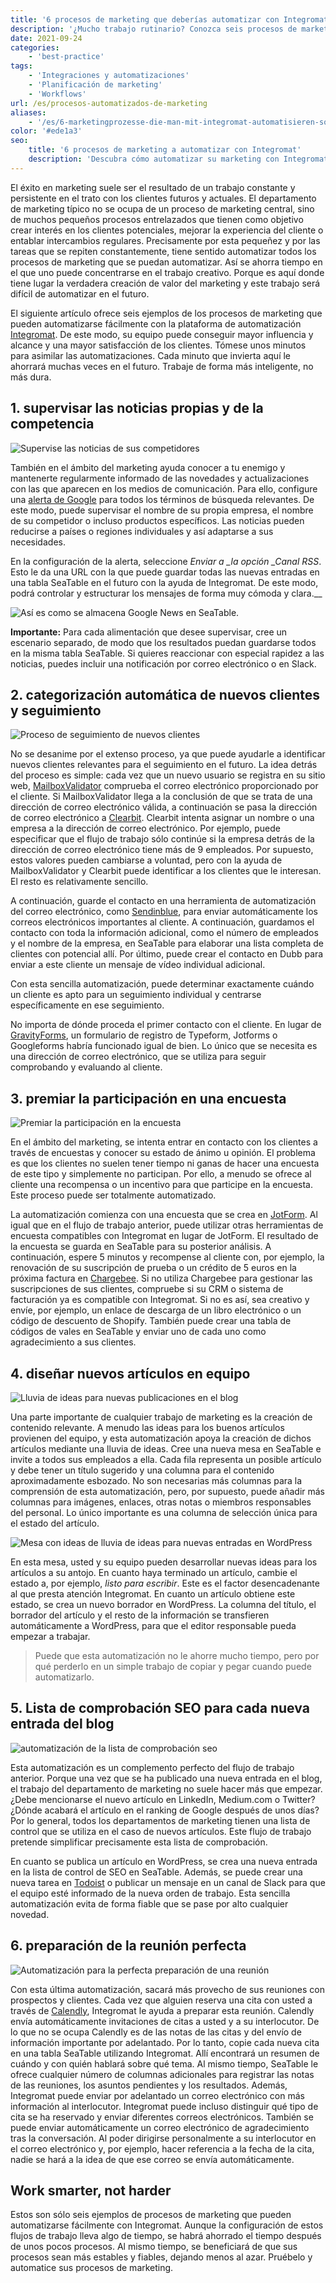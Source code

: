 ```yaml
---
title: '6 procesos de marketing que deberías automatizar con Integromat - SeaTable'
description: '¿Mucho trabajo rutinario? Conozca seis procesos de marketing que puede automatizar con Integromat y SeaTable: desde captación de leads, encuestas, hasta la preparación y difusión de contenidos, con ejemplos prácticos.'
date: 2021-09-24
categories:
    - 'best-practice'
tags: 
    - 'Integraciones y automatizaciones'
    - 'Planificación de marketing'
    - 'Workflows'
url: /es/procesos-automatizados-de-marketing
aliases:
    - '/es/6-marketingprozesse-die-man-mit-integromat-automatisieren-sollte'
color: '#ede1a3'
seo:
    title: '6 procesos de marketing a automatizar con Integromat'
    description: 'Descubra cómo automatizar su marketing con Integromat y optimizar los procesos clave fácilmente.'
---
```


El éxito en marketing suele ser el resultado de un trabajo constante y persistente en el trato con los clientes futuros y actuales. El departamento de marketing típico no se ocupa de un proceso de marketing central, sino de muchos pequeños procesos entrelazados que tienen como objetivo crear interés en los clientes potenciales, mejorar la experiencia del cliente o entablar intercambios regulares. Precisamente por esta pequeñez y por las tareas que se repiten constantemente, tiene sentido automatizar todos los procesos de marketing que se puedan automatizar. Así se ahorra tiempo en el que uno puede concentrarse en el trabajo creativo. Porque es aquí donde tiene lugar la verdadera creación de valor del marketing y este trabajo será difícil de automatizar en el futuro.

El siguiente artículo ofrece seis ejemplos de los procesos de marketing que pueden automatizarse fácilmente con la plataforma de automatización [Integromat](https://integromat.io/). De este modo, su equipo puede conseguir mayor influencia y alcance y una mayor satisfacción de los clientes. Tómese unos minutos para asimilar las automatizaciones. Cada minuto que invierta aquí le ahorrará muchas veces en el futuro. Trabaje de forma más inteligente, no más dura.

## 1\. supervisar las noticias propias y de la competencia

![Supervise las noticias de sus competidores](monitor-the-news-of-your-competition-711x290.png)

También en el ámbito del marketing ayuda conocer a tu enemigo y mantenerte regularmente informado de las novedades y actualizaciones con las que aparecen en los medios de comunicación. Para ello, configure una [alerta de Google](https://www.google.de/alerts) para todos los términos de búsqueda relevantes. De este modo, puede supervisar el nombre de su propia empresa, el nombre de su competidor o incluso productos específicos. Las noticias pueden reducirse a países o regiones individuales y así adaptarse a sus necesidades.

En la configuración de la alerta, seleccione _Enviar a \_la opción \_Canal RSS_. Esto le da una URL con la que puede guardar todas las nuevas entradas en una tabla SeaTable en el futuro con la ayuda de Integromat. De este modo, podrá controlar y estructurar los mensajes de forma muy cómoda y clara.\_\_

![Así es como se almacena Google News en SeaTable.](google-news-seatable.png)

**Importante:** Para cada alimentación que desee supervisar, cree un escenario separado, de modo que los resultados puedan guardarse todos en la misma tabla SeaTable. Si quieres reaccionar con especial rapidez a las noticias, puedes incluir una notificación por correo electrónico o en Slack.

## 2\. categorización automática de nuevos clientes y seguimiento

![Proceso de seguimiento de nuevos clientes](follow-up-on-customers.png)

No se desanime por el extenso proceso, ya que puede ayudarle a identificar nuevos clientes relevantes para el seguimiento en el futuro. La idea detrás del proceso es simple: cada vez que un nuevo usuario se registra en su sitio web, [MailboxValidator](https://www.mailboxvalidator.com/) comprueba el correo electrónico proporcionado por el cliente. Si MailboxValidator llega a la conclusión de que se trata de una dirección de correo electrónico válida, a continuación se pasa la dirección de correo electrónico a [Clearbit](https://clearbit.com/). Clearbit intenta asignar un nombre o una empresa a la dirección de correo electrónico. Por ejemplo, puede especificar que el flujo de trabajo sólo continúe si la empresa detrás de la dirección de correo electrónico tiene más de 9 empleados. Por supuesto, estos valores pueden cambiarse a voluntad, pero con la ayuda de MailboxValidator y Clearbit puede identificar a los clientes que le interesan. El resto es relativamente sencillo.

A continuación, guarde el contacto en una herramienta de automatización del correo electrónico, como [Sendinblue](https://de.sendinblue.com/), para enviar automáticamente los correos electrónicos importantes al cliente. A continuación, guardamos el contacto con toda la información adicional, como el número de empleados y el nombre de la empresa, en SeaTable para elaborar una lista completa de clientes con potencial allí. Por último, puede crear el contacto en Dubb para enviar a este cliente un mensaje de vídeo individual adicional.

Con esta sencilla automatización, puede determinar exactamente cuándo un cliente es apto para un seguimiento individual y centrarse específicamente en ese seguimiento.

No importa de dónde proceda el primer contacto con el cliente. En lugar de [GravityForms](https://www.gravityforms.com/), un formulario de registro de Typeform, Jotforms o Googleforms habría funcionado igual de bien. Lo único que se necesita es una dirección de correo electrónico, que se utiliza para seguir comprobando y evaluando al cliente.

## 3\. premiar la participación en una encuesta

![Premiar la participación en la encuesta](incentive-for-a-survey.png)

En el ámbito del marketing, se intenta entrar en contacto con los clientes a través de encuestas y conocer su estado de ánimo u opinión. El problema es que los clientes no suelen tener tiempo ni ganas de hacer una encuesta de este tipo y simplemente no participan. Por ello, a menudo se ofrece al cliente una recompensa o un incentivo para que participe en la encuesta. Este proceso puede ser totalmente automatizado.

La automatización comienza con una encuesta que se crea en [JotForm](https://jotform.com/). Al igual que en el flujo de trabajo anterior, puede utilizar otras herramientas de encuesta compatibles con Integromat en lugar de JotForm. El resultado de la encuesta se guarda en SeaTable para su posterior análisis. A continuación, espere 5 minutos y recompense al cliente con, por ejemplo, la renovación de su suscripción de prueba o un crédito de 5 euros en la próxima factura en [Chargebee](https://www.chargebee.com/). Si no utiliza Chargebee para gestionar las suscripciones de sus clientes, compruebe si su CRM o sistema de facturación ya es compatible con Integromat. Si no es así, sea creativo y envíe, por ejemplo, un enlace de descarga de un libro electrónico o un código de descuento de Shopify. También puede crear una tabla de códigos de vales en SeaTable y enviar uno de cada uno como agradecimiento a sus clientes.

## 4\. diseñar nuevos artículos en equipo

![Lluvia de ideas para nuevas publicaciones en el blog](brainstorm-new-blog-posts-711x317.png)

Una parte importante de cualquier trabajo de marketing es la creación de contenido relevante. A menudo las ideas para los buenos artículos provienen del equipo, y esta automatización apoya la creación de dichos artículos mediante una lluvia de ideas. Cree una nueva mesa en SeaTable e invite a todos sus empleados a ella. Cada fila representa un posible artículo y debe tener un título sugerido y una columna para el contenido aproximadamente esbozado. No son necesarias más columnas para la comprensión de esta automatización, pero, por supuesto, puede añadir más columnas para imágenes, enlaces, otras notas o miembros responsables del personal. Lo único importante es una columna de selección única para el estado del artículo.

![Mesa con ideas de lluvia de ideas para nuevas entradas en WordPress](brainstorming-to-wordpress.png)

En esta mesa, usted y su equipo pueden desarrollar nuevas ideas para los artículos a su antojo. En cuanto haya terminado un artículo, cambie el estado a, por ejemplo, _listo para escribir_. Este es el factor desencadenante al que presta atención Integromat. En cuanto un artículo obtiene este estado, se crea un nuevo borrador en WordPress. La columna del título, el borrador del artículo y el resto de la información se transfieren automáticamente a WordPress, para que el editor responsable pueda empezar a trabajar.

> Puede que esta automatización no le ahorre mucho tiempo, pero por qué perderlo en un simple trabajo de copiar y pegar cuando puede automatizarlo.

## 5\. Lista de comprobación SEO para cada nueva entrada del blog

![automatización de la lista de comprobación seo](seo-checklist-automation-711x234.png)

Esta automatización es un complemento perfecto del flujo de trabajo anterior. Porque una vez que se ha publicado una nueva entrada en el blog, el trabajo del departamento de marketing no suele hacer más que empezar. ¿Debe mencionarse el nuevo artículo en LinkedIn, Medium.com o Twitter? ¿Dónde acabará el artículo en el ranking de Google después de unos días? Por lo general, todos los departamentos de marketing tienen una lista de control que se utiliza en el caso de nuevos artículos. Este flujo de trabajo pretende simplificar precisamente esta lista de comprobación.

En cuanto se publica un artículo en WordPress, se crea una nueva entrada en la lista de control de SEO en SeaTable. Además, se puede crear una nueva tarea en [Todoist](https://todoist.com/) o publicar un mensaje en un canal de Slack para que el equipo esté informado de la nueva orden de trabajo. Esta sencilla automatización evita de forma fiable que se pase por alto cualquier novedad.

## 6\. preparación de la reunión perfecta

![Automatización para la perfecta preparación de una reunión](meeting-preparation-711x192.png)

Con esta última automatización, sacará más provecho de sus reuniones con prospectos y clientes. Cada vez que alguien reserva una cita con usted a través de [Calendly](https://calendly.com/), Integromat le ayuda a preparar esta reunión. Calendly envía automáticamente invitaciones de citas a usted y a su interlocutor. De lo que no se ocupa Calendly es de las notas de las citas y del envío de información importante por adelantado. Por lo tanto, copie cada nueva cita en una tabla SeaTable utilizando Integromat. Allí encontrará un resumen de cuándo y con quién hablará sobre qué tema. Al mismo tiempo, SeaTable le ofrece cualquier número de columnas adicionales para registrar las notas de las reuniones, los asuntos pendientes y los resultados. Además, Integromat puede enviar por adelantado un correo electrónico con más información al interlocutor. Integromat puede incluso distinguir qué tipo de cita se ha reservado y enviar diferentes correos electrónicos. También se puede enviar automáticamente un correo electrónico de agradecimiento tras la conversación. Al poder dirigirse personalmente a su interlocutor en el correo electrónico y, por ejemplo, hacer referencia a la fecha de la cita, nadie se hará a la idea de que ese correo se envía automáticamente.

## Work smarter, not harder

Estos son sólo seis ejemplos de procesos de marketing que pueden automatizarse fácilmente con Integromat. Aunque la configuración de estos flujos de trabajo lleva algo de tiempo, se habrá ahorrado el tiempo después de unos pocos procesos. Al mismo tiempo, se beneficiará de que sus procesos sean más estables y fiables, dejando menos al azar. Pruébelo y automatice sus procesos de marketing.
